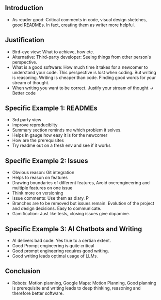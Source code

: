 ## Introduction
- As reader good: Critical comments in code, visual design sketches, good READMEs. In fact, creating them as writer more helpful.   

## Justification
- Bird-eye view: What to achieve, how etc.
- Alternative: Third-party developer: Seeing things from other person's perspective. 
- What is a good software: How much time it takes for a newcomer to understand your code. This perspective is lost when coding. But writing is reasoning. Writing is cheaper than code. Finding good words for your stream of thought.   
- When writing you want to be correct. Justify your stream of thought -> Better code

## Specific Example 1: READMEs 
- 3rd party view
- Improve reproduciblity
- Summary section reminds me which problem it solves.  
- Helps in gauge how easy it is for the newcomer
- How are the prerequisites
- Try readme out on a fresh env and see if it works


## Specific Example 2: Issues
- Obvious reason: Git integration
- Helps to reason on features
- Drawing boundaries of different features, Avoid overengineering and multiple features on one issue
- Think more on versioning 
- Issue comments: Use them as diary. P
- Branches are to be removed but issues remain. Evolution of the project and design decisions. Easy to communicate.
- Gamification: Just like tests, closing issues give dopamine. 

## Specific Example 3: AI Chatbots and Writing
- AI delivers bad code. Yes true to a certian extent.
- Good Prompt engineering is quite critical
- Good prompt engineering requires good writing.
- Good writing leads optimal usage of LLMs. 

## Conclusion
- Robots: Motion planning, Google Maps: Motion Planning, Good planning is prerequisite and writing leads to deep thinking, reasoning and therefore better software.  